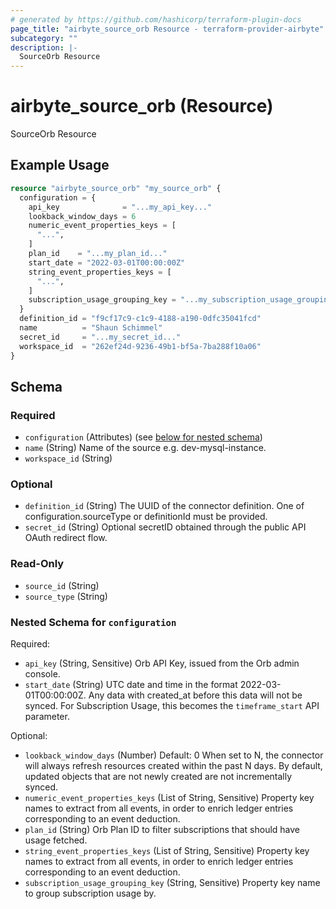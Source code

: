 ```yaml
---
# generated by https://github.com/hashicorp/terraform-plugin-docs
page_title: "airbyte_source_orb Resource - terraform-provider-airbyte"
subcategory: ""
description: |-
  SourceOrb Resource
---
```


# airbyte_source_orb (Resource)

SourceOrb Resource

## Example Usage

```terraform
resource "airbyte_source_orb" "my_source_orb" {
  configuration = {
    api_key              = "...my_api_key..."
    lookback_window_days = 6
    numeric_event_properties_keys = [
      "...",
    ]
    plan_id    = "...my_plan_id..."
    start_date = "2022-03-01T00:00:00Z"
    string_event_properties_keys = [
      "...",
    ]
    subscription_usage_grouping_key = "...my_subscription_usage_grouping_key..."
  }
  definition_id = "f9cf17c9-c1c9-4188-a190-0dfc35041fcd"
  name          = "Shaun Schimmel"
  secret_id     = "...my_secret_id..."
  workspace_id  = "262ef24d-9236-49b1-bf5a-7ba288f10a06"
}
```

<!-- schema generated by tfplugindocs -->
## Schema

### Required

- `configuration` (Attributes) (see [below for nested schema](#nestedatt--configuration))
- `name` (String) Name of the source e.g. dev-mysql-instance.
- `workspace_id` (String)

### Optional

- `definition_id` (String) The UUID of the connector definition. One of configuration.sourceType or definitionId must be provided.
- `secret_id` (String) Optional secretID obtained through the public API OAuth redirect flow.

### Read-Only

- `source_id` (String)
- `source_type` (String)

<a id="nestedatt--configuration"></a>
### Nested Schema for `configuration`

Required:

- `api_key` (String, Sensitive) Orb API Key, issued from the Orb admin console.
- `start_date` (String) UTC date and time in the format 2022-03-01T00:00:00Z. Any data with created_at before this data will not be synced. For Subscription Usage, this becomes the `timeframe_start` API parameter.

Optional:

- `lookback_window_days` (Number) Default: 0
When set to N, the connector will always refresh resources created within the past N days. By default, updated objects that are not newly created are not incrementally synced.
- `numeric_event_properties_keys` (List of String, Sensitive) Property key names to extract from all events, in order to enrich ledger entries corresponding to an event deduction.
- `plan_id` (String) Orb Plan ID to filter subscriptions that should have usage fetched.
- `string_event_properties_keys` (List of String, Sensitive) Property key names to extract from all events, in order to enrich ledger entries corresponding to an event deduction.
- `subscription_usage_grouping_key` (String, Sensitive) Property key name to group subscription usage by.


